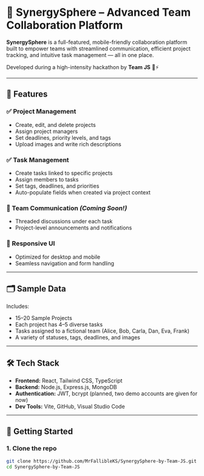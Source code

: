 # 🚀 SynergySphere – Advanced Team Collaboration Platform

**SynergySphere** is a full-featured, mobile-friendly collaboration platform built to empower teams with streamlined communication, efficient project tracking, and intuitive task management — all in one place.

Developed during a high-intensity hackathon by **Team JS** 🧠⚡

---

## 🧩 Features

### ✅ Project Management
- Create, edit, and delete projects
- Assign project managers
- Set deadlines, priority levels, and tags
- Upload images and write rich descriptions

### ✅ Task Management
- Create tasks linked to specific projects
- Assign members to tasks
- Set tags, deadlines, and priorities
- Auto-populate fields when created via project context

### 💬 Team Communication *(Coming Soon!)*
- Threaded discussions under each task
- Project-level announcements and notifications

### 📱 Responsive UI
- Optimized for desktop and mobile
- Seamless navigation and form handling

---

## 🗂 Sample Data

Includes:
- 15–20 Sample Projects
- Each project has 4–5 diverse tasks
- Tasks assigned to a fictional team (Alice, Bob, Carla, Dan, Eva, Frank)
- A variety of statuses, tags, deadlines, and images

---

## 🛠 Tech Stack

- **Frontend:** React, Tailwind CSS, TypeScript
- **Backend:** Node.js, Express.js, MongoDB
- **Authentication:** JWT, bcrypt (planned, two demo accounts are given for now)
- **Dev Tools:** Vite, GitHub, Visual Studio Code

---

## 🚀 Getting Started

### 1. Clone the repo

```bash
git clone https://github.com/MrFallibleKS/SynergySphere-by-Team-JS.git
cd SynergySphere-by-Team-JS
